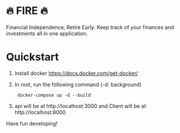# 🔥 FIRE 🔥

Financial Independence, Retire Early. Keep track of your finances and investments all in one application.

# Quickstart

1. Install docker https://docs.docker.com/get-docker/
1. In root, run the following command (-d: background)

        docker-compose up -d --build

1. api will be at http://localhost:3000 and Client will be at http://localhost:8000

Have fun developing!

